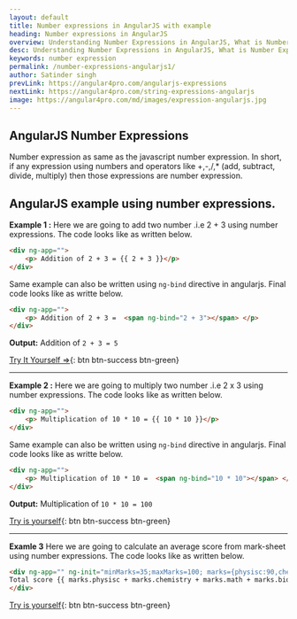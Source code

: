 ```yaml
---
layout: default
title: Number expressions in AngularJS with example
heading: Number expressions in AngularJS
overview: Understanding Number Expressions in AngularJS, What is Number Expressions, AngularJS number expression example, AngularJS binds data to HTML using Expressions.
desc: Understanding Number Expressions in AngularJS, What is Number Expressions, AngularJS number expression example, AngularJS binds data to HTML using Expressions. 
keywords: number expression
permalink: /number-expressions-angularjs1/
author: Satinder singh
prevLink: https://angular4pro.com/angularjs-expressions
nextLink: https://angular4pro.com/string-expressions-angularjs
image: https://angular4pro.com/md/images/expression-angularjs.jpg
---
```

## <i class="fa fa-angle-double-right color"></i> AngularJS Number Expressions

Number expression as same as the javascript number expression. In short, if any expression using numbers and operators like +,-,/,* (add, subtract, divide, multiply) then those expressions are number expression.

## <i class="fa fa-angle-double-right color"></i> AngularJS example using number expressions.
**Example 1 :**
Here we are going to add two number .i.e 2 + 3 using number expressions. The code looks like as written below.

```html
<div ng-app="">
	<p> Addition of 2 + 3 = {{ 2 + 3 }}</p>
</div>
```

Same example can also be written using `ng-bind` directive in angularjs. Final code looks like as writte below.

```html
<div ng-app="">
	<p> Addition of 2 + 3 =  <span ng-bind="2 + 3"></span> </p>
</div>
```
**Output:** Addition of `2 + 3 = 5`

[Try It Yourself ⇒](https://angular4pro.com/demos/editor.html?f=demo&i=105){: btn btn-success btn-green}

---
**Example 2 :**
Here we are going to multiply two number .i.e 2 x 3 using number expressions. The code looks like as written below.


```html
<div ng-app="">
	<p> Multiplication of 10 * 10 = {{ 10 * 10 }}</p>
</div>
```

Same example can also be written using `ng-bind` directive in angularjs. Final code looks like as writte below.

```html
<div ng-app="">
	<p> Multiplication of 10 * 10 =  <span ng-bind="10 * 10"></span> </p>
</div>
```
**Output:** Multiplication of `10 * 10 = 100`

[Try is yourself](https://angular4pro.com/demos/editor.html?f=demo&i=106){: btn btn-success btn-green}

---
**Examle 3**
Here we are going to calculate an average score from mark-sheet using number expressions. The code looks like as written below.

```html
<div ng-app="" ng-init="minMarks=35;maxMarks=100; marks={physisc:90,chemistry:65,math:75,biology:80}">
Total score {{ marks.physisc + marks.chemistry + marks.math + marks.biology}} out of {{ 4 * maxMarks}}
</div>
```

[Try is yourself](https://angular4pro.com/demos/editor.html?f=demo&i=107){: btn btn-success btn-green}



